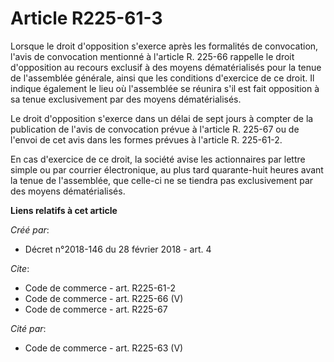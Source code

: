 # Article R225-61-3

Lorsque le droit d'opposition s'exerce après les formalités de convocation, l'avis de convocation mentionné à l'article R.
225-66 rappelle le droit d'opposition au recours exclusif à des moyens dématérialisés pour la tenue de l'assemblée générale,
ainsi que les conditions d'exercice de ce droit. Il indique également le lieu où l'assemblée se réunira s'il est fait
opposition à sa tenue exclusivement par des moyens dématérialisés. 

Le droit d'opposition s'exerce dans un délai de sept jours à compter de la publication de l'avis de convocation prévue à
l'article R. 225-67 ou de l'envoi de cet avis dans les formes prévues à l'article R. 225-61-2. 

En cas d'exercice de ce droit, la société avise les actionnaires par lettre simple ou par courrier électronique, au plus tard
quarante-huit heures avant la tenue de l'assemblée, que celle-ci ne se tiendra pas exclusivement par des moyens
dématérialisés.

**Liens relatifs à cet article**

_Créé par_:

  - Décret n°2018-146 du 28 février 2018 - art. 4

_Cite_:

  - Code de commerce - art. R225-61-2
  - Code de commerce - art. R225-66 (V)
  - Code de commerce - art. R225-67

_Cité par_:

  - Code de commerce - art. R225-63 (V)
